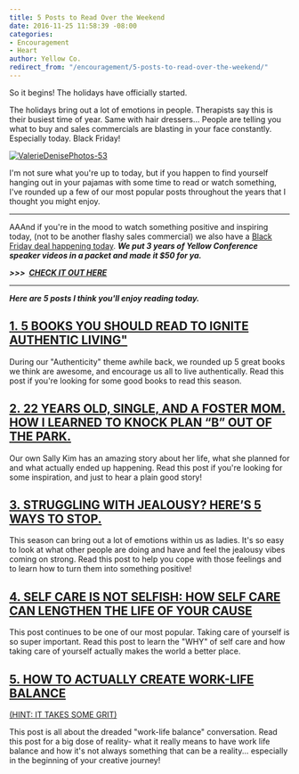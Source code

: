 ```yaml
---
title: 5 Posts to Read Over the Weekend
date: 2016-11-25 11:58:39 -08:00
categories:
- Encouragement
- Heart
author: Yellow Co.
redirect_from: "/encouragement/5-posts-to-read-over-the-weekend/"
---
```


So it begins! The holidays have officially started.

The holidays bring out a lot of emotions in people. Therapists say this is their busiest time of year. Same with hair dressers... People are telling you what to buy and sales commercials are blasting in your face constantly. Especially today. Black Friday!

[![ValerieDenisePhotos-53](https://yellow-blog-images.imgix.net/2016/07/ValerieDenisePhotos-53.jpg)](https://yellow-blog-images.imgix.net/2016/07/ValerieDenisePhotos-53.jpg)

I'm not sure what you're up to today, but if you happen to find yourself hanging out in your pajamas with some time to read or watch something, I've rounded up a few of our most popular posts throughout the years that I thought you might enjoy.

* * *

AAAnd if you're in the mood to watch something positive and inspiring today, (not to be another flashy sales commercial) we also have a [Black Friday deal happening today](http://yellowco.myshopify.com/products/yellow-conference-pack-black-friday-deal). _**We put 3 years of Yellow Conference speaker videos in a packet and made it $50 for ya.**_

_**>>>  [CHECK IT OUT HERE](http://yellowco.myshopify.com/products/yellow-conference-pack-black-friday-deal)**_

* * *

_**Here are 5 posts I think you'll enjoy reading today.**_

## [1. 5 BOOKS YOU SHOULD READ TO IGNITE AUTHENTIC LIVING"](http://yellowconference.com/2015/03/26/authenticlivingbooks/)

During our "Authenticity" theme awhile back, we rounded up 5 great books we think are awesome, and encourage us all to live authentically. Read this post if you're looking for some good books to read this season.

## [2. 22 YEARS OLD, SINGLE, AND A FOSTER MOM. HOW I LEARNED TO KNOCK PLAN “B” OUT OF THE PARK.](http://yellowconference.com/2015/12/08/refinenotdefine/)

Our own Sally Kim has an amazing story about her life, what she planned for and what actually ended up happening. Read this post if you're looking for some inspiration, and just to hear a plain good story!

## [3. STRUGGLING WITH JEALOUSY? HERE’S 5 WAYS TO STOP.](http://yellowconference.com/2015/05/12/jealousyandtribe/)

This season can bring out a lot of emotions within us as ladies. It's so easy to look at what other people are doing and have and feel the jealousy vibes coming on strong. Read this post to help you cope with those feelings and to learn how to turn them into something positive!

## [4. SELF CARE IS NOT SELFISH: HOW SELF CARE CAN LENGTHEN THE LIFE OF YOUR CAUSE](http://yellowconference.com/2015/09/10/creativeadvocacyselfcare/)

This post continues to be one of our most popular. Taking care of yourself is so super important. Read this post to learn the "WHY" of self care and how taking care of yourself actually makes the world a better place.

## [5. HOW TO ACTUALLY CREATE WORK-LIFE BALANCE](http://yellowconference.com/2016/06/02/the-real-secret-to-work-life-balance-hint-it-takes-some-grit/)  
[(HINT: IT TAKES SOME GRIT)](http://yellowconference.com/2016/06/02/the-real-secret-to-work-life-balance-hint-it-takes-some-grit/)

This post is all about the dreaded "work-life balance" conversation. Read this post for a big dose of reality- what it really means to have work life balance and how it's not always something that can be a reality... especially in the beginning of your creative journey!
